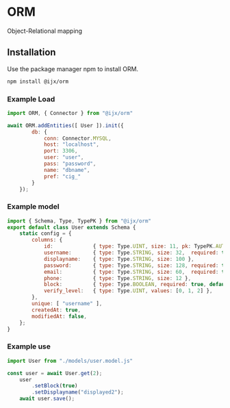 # ORM

Object-Relational mapping

## Installation

Use the package manager npm to install ORM.

```bash
npm install @ijx/orm
```

### Example Load
```javascript
import ORM, { Connector } from "@ijx/orm"

await ORM.addEntities([ User ]).init({
		db: {
			conn: Connector.MYSQL,
			host: "localhost",
			port: 3306,
			user: "user",
			pass: "password",
			name: "dbname",
			pref: "cig_"
		}
	});
```

### Example model
```javascript
import { Schema, Type, TypePK } from "@ijx/orm"
export default class User extends Schema {
	static config = {
		columns: {
			id:				{ type: Type.UINT, size: 11, pk: TypePK.AUTO },
			username:		{ type: Type.STRING, size: 32,	required: true },
			displayname:	{ type: Type.STRING, size: 100 },
			password:		{ type: Type.STRING, size: 128,	required: true },
			email:			{ type: Type.STRING, size: 60,	required: true },
			phone:			{ type: Type.STRING, size: 12 },
			block:			{ type: Type.BOOLEAN, required: true, default: false },
			verify_level:	{ type: Type.UINT, values: [0, 1, 2] },
		},
		unique: [ "username" ],
		createdAt: true,
		modifiedAt: false,
	};
}
```

### Example use
```javascript
import User from "./models/user.model.js"

const user = await User.get(2);
	user
		.setBlock(true)
		.setDisplayname("displayed2");
	await user.save();
```
